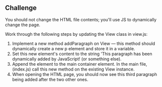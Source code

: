 ## Challenge

You should not change the HTML file contents; you'll use JS to dynamically change the page.

Work through the following steps by updating the View class in view.js:

1. Implement a new method addParagraph on View — this method should dynamically create a new p element and store it in a variable.
2. Set this new element's content to the string 'This paragraph has been dynamically added by JavaScript! (or something else).
3. Append the element to the main container element.
In the main file, (index.js) call this new method on the existing View instance.
4. When opening the HTML page, you should now see this third paragraph being added after the two other ones.